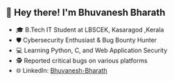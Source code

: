 
## 👋 Hey there! I'm Bhuvanesh Bharath
- 🎓 B.Tech IT Student at LBSCEK, Kasaragod ,Kerala
- 🛡️ Cybersecurity Enthusiast & Bug Bounty Hunter
- 💻 Learning Python, C, and Web Application Security
- 🕵️ Reported critical bugs on various platforms
- 🌐 LinkedIn: [Bhuvanesh-Bharath](https://linkedin.com/in/bhuvanesh-bharath)
